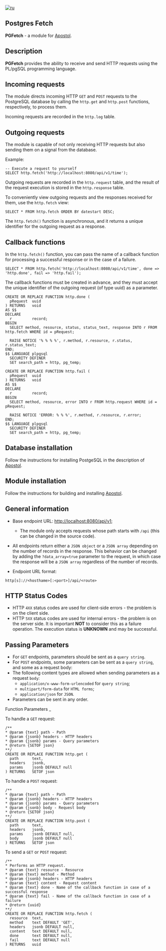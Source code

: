 [![ru](https://img.shields.io/badge/lang-ru-green.svg)](https://github.com/apostoldevel/module-PGFetch/blob/master/README.ru-RU.md)

Postgres Fetch
-

**PGFetch** - a module for [Apostol](https://github.com/apostoldevel/apostol).

Description
-
**PGFetch** provides the ability to receive and send HTTP requests using the PL/pgSQL programming language.

Incoming requests
-
The module directs incoming HTTP `GET` and `POST` requests to the PostgreSQL database by calling the `http.get` and `http.post` functions, respectively, to process them.

Incoming requests are recorded in the `http.log` table.

Outgoing requests
-
The module is capable of not only receiving HTTP requests but also sending them on a signal from the database.

Example:

~~~postgresql
-- Execute a request to yourself
SELECT http.fetch('http://localhost:8080/api/v1/time');
~~~

Outgoing requests are recorded in the `http.request` table, and the result of the request execution is stored in the `http.response` table.

To conveniently view outgoing requests and the responses received for them, use the `http.fetch` view:

~~~postgresql
SELECT * FROM http.fetch ORDER BY datestart DESC;
~~~

The `http.fetch()` function is asynchronous, and it returns a unique identifier for the outgoing request as a response.

Callback functions
-
In the `http.fetch()` function, you can pass the name of a callback function for processing a successful response or in the case of a failure.

~~~postgresql
SELECT * FROM http.fetch('http://localhost:8080/api/v1/time', done => 'http.done', fail => 'http.fail');
~~~

The callback functions must be created in advance, and they must accept the unique identifier of the outgoing request (of type uuid) as a parameter.

~~~postgresql
CREATE OR REPLACE FUNCTION http.done (
  pRequest  uuid
) RETURNS   void
AS $$
DECLARE
  r         record;
BEGIN
  SELECT method, resource, status, status_text, response INTO r FROM http.fetch WHERE id = pRequest;

  RAISE NOTICE '% % % %', r.method, r.resource, r.status, r.status_text;
END;
$$ LANGUAGE plpgsql
  SECURITY DEFINER
  SET search_path = http, pg_temp;
~~~

~~~postgresql
CREATE OR REPLACE FUNCTION http.fail (
  pRequest  uuid
) RETURNS   void
AS $$
DECLARE
  r         record;
BEGIN
  SELECT method, resource, error INTO r FROM http.request WHERE id = pRequest;

  RAISE NOTICE 'ERROR: % % %', r.method, r.resource, r.error;
END;
$$ LANGUAGE plpgsql
  SECURITY DEFINER
  SET search_path = http, pg_temp;
~~~

Database installation
-
Follow the instructions for installing PostgeSQL in the description of [Apostol](https://github.com/apostoldevel/apostol#postgresql).

Module installation
-

Follow the instructions for building and installing [Apostol](https://github.com/apostoldevel/apostol#%D1%81%D0%B1%D0%BE%D1%80%D0%BA%D0%B0-%D0%B8-%D1%83%D1%81%D1%82%D0%B0%D0%BD%D0%BE%D0%B2%D0%BA%D0%B0).

General information
-

* Base endpoint URL: [http://localhost:8080/api/v1](http://localhost:8080/api/v1);
  * The module only accepts requests whose path starts with `/api` (this can be changed in the source code).
* All endpoints return either a `JSON object` or a `JSON array` depending on the number of records in the response. This behavior can be changed by adding the `?data_array=true` parameter to the request, in which case the response will be a `JSON array` regardless of the number of records.

* Endpoint URL format:
~~~
http[s]://<hosthame>[:<port>]/api/<route>
~~~
 
## HTTP Status Codes
* HTTP `4XX` status codes are used for client-side errors - the problem is on the client side.
* HTTP `5XX` status codes are used for internal errors - the problem is on the server side. It is important **NOT** to consider this as a failure operation. The execution status is **UNKNOWN** and may be successful.
 
## Passing Parameters
* For `GET` endpoints, parameters should be sent as a `query string`.
* For `POST` endpoints, some parameters can be sent as a `query string`, and some as a request body:
* The following content types are allowed when sending parameters as a request `body`:
  * `application/x-www-form-urlencoded` for `query string`;
  * `multipart/form-data` for `HTML forms`;
  * `application/json` for `JSON`.
* Parameters can be sent in any order.

Function Parameters
_

To handle a `GET` request:
~~~postgresql
/**
* @param {text} path - Path
* @param {jsonb} headers - HTTP headers
* @param {jsonb} params - Query parameters
* @return {SETOF json}
**/
CREATE OR REPLACE FUNCTION http.get (
  path      text,
  headers   jsonb,
  params    jsonb DEFAULT null
) RETURNS   SETOF json
~~~

To handle a `POST` request:
~~~postgresql
/**
* @param {text} path - Path
* @param {jsonb} headers - HTTP headers
* @param {jsonb} params - Query parameters
* @param {jsonb} body - Request body
* @return {SETOF json}
**/
CREATE OR REPLACE FUNCTION http.post (
  path      text,
  headers   jsonb,
  params    jsonb DEFAULT null,
  body      jsonb DEFAULT null
) RETURNS   SETOF json
~~~

To send a `GET` or `POST` request:
~~~postgresql
/**
* Performs an HTTP request.
* @param {text} resource - Resource
* @param {text} method - Method
* @param {jsonb} headers - HTTP headers
* @param {text} content - Request content
* @param {text} done - Name of the callback function in case of a successful response
* @param {text} fail - Name of the callback function in case of a failure
* @return {uuid}
**/
CREATE OR REPLACE FUNCTION http.fetch (
  resource  text,
  method    text DEFAULT 'GET',
  headers   jsonb DEFAULT null,
  content   text DEFAULT null,
  done      text DEFAULT null,
  fail      text DEFAULT null
) RETURNS   uuid
~~~